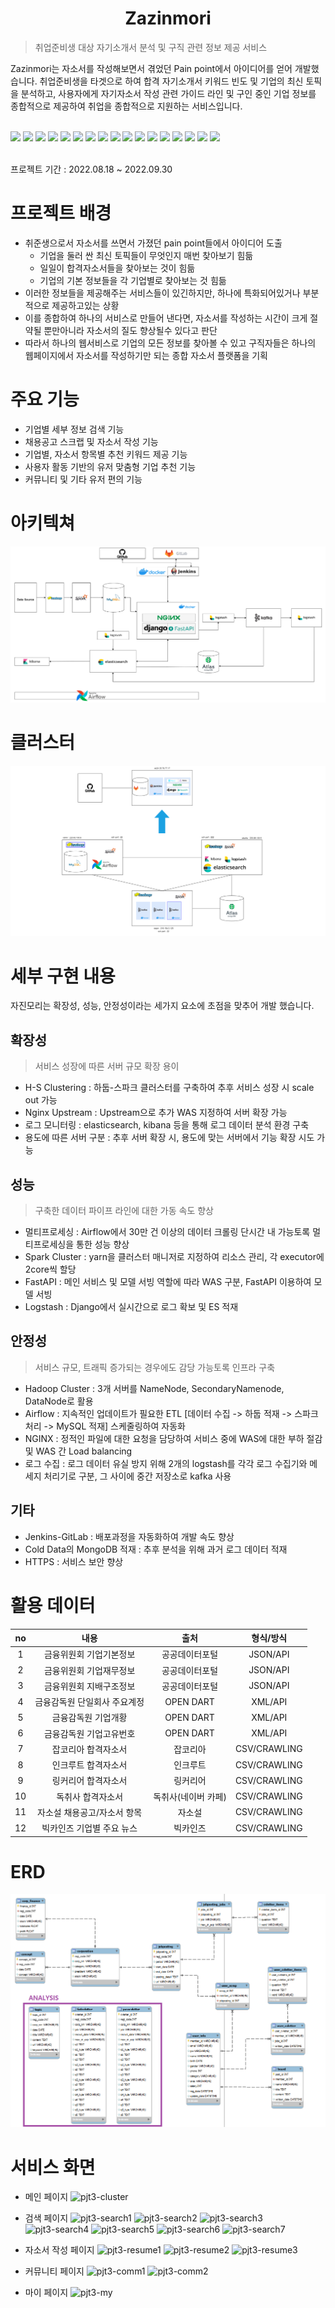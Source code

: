 <div align=center>
    <h1>Zazinmori</h1>
</div>

>취업준비생 대상 자기소개서 분석 및 구직 관련 정보 제공 서비스
> 

Zazinmori는 자소서를 작성해보면서 겪었던 Pain point에서 아이디어를 얻어 개발했습니다. 취업준비생을 타겟으로 하여 합격 자기소개서 키워드 빈도 및 기업의 최신 토픽을 분석하고, 사용자에게 자기자소서 작성 관련 가이드 라인 및 구인 중인 기업 정보를 종합적으로 제공하여 취업을 종합적으로 지원하는 서비스입니다.


<div align=left>
    <br>
    <img src="https://img.shields.io/badge/Python-3776AB?style=for-the-badge&logo=Python&logoColor=white">
    <img src="https://img.shields.io/badge/Apache%20Hadoop-66CCEE?style=for-the-badge&logo=Apache%20Hadoop&logoColor=white">
    <img src="https://img.shields.io/badge/Apache Spark-E25A1C?style=for-the-badge&logo=Apache Spark&logoColor=white">
    <img src="https://img.shields.io/badge/Apache Airflow-017CEE?style=for-the-badge&logo=Apache Airflow&logoColor=white">
    <img src="https://img.shields.io/badge/Apache Kafka-231F20?style=for-the-badge&logo=Apache Kafka&logoColor=white">  
    <img src="https://img.shields.io/badge/Elasticsearch-005571?style=for-the-badge&logo=Elasticsearch&logoColor=white">
    <img src="https://img.shields.io/badge/Logstash-005571?style=for-the-badge&logo=Logstash&logoColor=white">
    <img src="https://img.shields.io/badge/Kibana-005571?style=for-the-badge&logo=Kibana&logoColor=white">
    <img src="https://img.shields.io/badge/MySQL-4479A1?style=for-the-badge&logo=MySQL&logoColor=white">
    <img src="https://img.shields.io/badge/Amazon EC2-FF9900?style=for-the-badge&logo=Amazon EC2&logoColor=white">
    <img src="https://img.shields.io/badge/django-092E20?style=for-the-badge&logo=django&logoColor=white">
    <img src="https://img.shields.io/badge/Fastapi-009688?style=for-the-badge&logo=Fastapi&logoColor=white">
    <img src="https://img.shields.io/badge/Docker-2496ED?style=for-the-badge&logo=Docker&logoColor=white">  
    <img src="https://img.shields.io/badge/NGINX-009639?style=for-the-badge&logo=NGINX&logoColor=white">     
    <img src="https://img.shields.io/badge/Jenkins-D24939?style=for-the-badge&logo=Jenkins&logoColor=white">  
    <img src="https://img.shields.io/badge/Git-F05032?style=for-the-badge&logo=Git&logoColor=white">  
    <img src="https://img.shields.io/badge/Github-181717?style=for-the-badge&logo=Github&logoColor=white">  
</div>
<br>

프로젝트 기간 : 2022.08.18 ~ 2022.09.30

# 프로젝트 배경
- 취준생으로서 자소서를 쓰면서 가졌던 pain point들에서 아이디어 도출
  - 기업을 둘러 싼 최신 토픽들이 무엇인지 매번 찾아보기 힘듦
  - 일일이 합격자소서들을 찾아보는 것이 힘듦
  - 기업의 기본 정보들을 각 기업별로 찾아보는 것 힘듦
- 이러한 정보들을 제공해주는 서비스들이 있긴하지만, 하나에 특화되어있거나 부분적으로 제공하고있는 상황
- 이를 종합하여 하나의 서비스로 만들어 낸다면, 자소서를 작성하는 시간이 크게 절약될 뿐만아니라 자소서의 질도 향상될수 있다고 판단
- 따라서 하나의 웹서비스로 기업의 모든 정보를 찾아볼 수 있고 구직자들은 하나의 웹페이지에서 자소서를 작성하기만 되는 종합 자소서 플랫폼을 기획

# 주요 기능
- 기업별 세부 정보 검색 기능
- 채용공고 스크랩 및 자소서 작성 기능
- 기업별, 자소서 항목별 추천 키워드 제공 기능
- 사용자 활동 기반의 유저 맞춤형 기업 추천 기능
- 커뮤니티 및 기타 유저 편의 기능

# 아키텍쳐
![pjt3-arch](/images/pjt3-arch.png)

# 클러스터
![pjt3-cluster](/images/pjt3-cluster.png)

# 세부 구현 내용
자진모리는 확장성, 성능, 안정성이라는 세가지 요소에 초점을 맞추어 개발 했습니다.

## 확장성
>서비스 성장에 따른 서버 규모 확장 용이
>
- H-S Clustering : 하둡-스파크 클러스터를 구축하여 추후 서비스 성장 시 scale out 가능
- Nginx Upstream : Upstream으로 추가 WAS 지정하여 서버 확장 가능
- 로그 모니터링 : elasticsearch, kibana 등을 통해 로그 데이터 분석 환경 구축
- 용도에 따른 서버 구분 : 추후 서버 확장 시, 용도에 맞는 서버에서 기능 확장 시도 가능

## 성능
>구축한 데이터 파이프 라인에 대한 가동 속도 향상
>
- 멀티프로세싱 : Airflow에서 30만 건 이상의 데이터 크롤링 단시간 내 가능토록 멀티프로세싱을 통한 성능 향상
- Spark Cluster : yarn을 클러스터 매니저로 지정하여 리소스 관리, 각 executor에 2core씩 할당
- FastAPI : 메인 서비스 및 모델 서빙 역할에 따라 WAS 구분, FastAPI 이용하여 모델 서빙
- Logstash : Django에서 실시간으로 로그 확보 및 ES 적재

## 안정성
>서비스 규모, 트래픽 증가되는 경우에도 감당 가능토록 인프라 구축
>
- Hadoop Cluster : 3개 서버를 NameNode, SecondaryNamenode, DataNode로 활용
- Airflow : 지속적인 업데이트가 필요한 ETL [데이터 수집 -> 하둡 적재 -> 스파크 처리 -> MySQL 적재] 스케줄링하여 자동화
- NGINX : 정적인 파일에 대한 요청을 담당하여 서비스 중에 WAS에 대한 부하 절감 및 WAS 간 Load balancing
- 로그 수집 : 로그 데이터 유실 방지 위해 2개의 logstash를 각각 로그 수집기와 메세지 처리기로 구분, 그 사이에 중간 저장소로 kafka 사용

## 기타
- Jenkins-GitLab : 배포과정을 자동화하여 개발 속도 향상
- Cold Data의 MongoDB 적재 : 추후 분석을 위해 과거 로그 데이터 적재
- HTTPS : 서비스 보안 향상

# 활용 데이터

|  no  |       내용        |       출처        |    형식/방식     |
|:----:|:---------------:|:---------------:|:------------:|
|  1   |  금융위원회 기업기본정보   |     공공데이터포털     |   JSON/API   |
|  2   |  금융위원회 기업재무정보   |     공공데이터포털     |   JSON/API   |
|  3   |  금융위원회 지배구조정보   |     공공데이터포털     |   JSON/API   |
|  4   | 금융감독원 단일회사 주요계정 |    OPEN DART    |   XML/API    |
|  5   |   금융감독원 기업개황    |    OPEN DART    |   XML/API    |
|  6   |  금융감독원 기업고유번호   |    OPEN DART    |   XML/API    |
|  7   |   잡코리아 합격자소서    |      잡코리아       | CSV/CRAWLING |
|  8   |   인크루트 합격자소서    |      인크루트       | CSV/CRAWLING |
|  9   |   링커리어 합격자소서    |      링커리어       | CSV/CRAWLING |
|  10  |    독취사 합격자소서    |   독취사(네이버 카페)   | CSV/CRAWLING |
|  11  | 자소설 채용공고/자소서 항목 |       자소설       | CSV/CRAWLING |
|  12  | 빅카인즈 기업별 주요 뉴스  |      빅카인즈       | CSV/CRAWLING |

# ERD
![pjt3-erd](/images/pjt3-erd.png)

# 서비스 화면
- 메인 페이지
![pjt3-cluster](/images/main.png)

- 검색 페이지
![pjt3-search1](/images/search1.png)
![pjt3-search2](/images/search2.png)
![pjt3-search3](/images/search3.png)
![pjt3-search4](/images/search4.png)
![pjt3-search5](/images/search5.png)
![pjt3-search6](/images/search6.png)
![pjt3-search7](/images/search7.png)

- 자소서 작성 페이지
![pjt3-resume1](/images/resume1.png)
![pjt3-resume2](/images/resume2.png)
![pjt3-resume3](/images/resume3.png)

- 커뮤니티 페이지
![pjt3-comm1](/images/comm1.png)
![pjt3-comm2](/images/comm2.png)

- 마이 페이지
![pjt3-my](/images/my.png)
